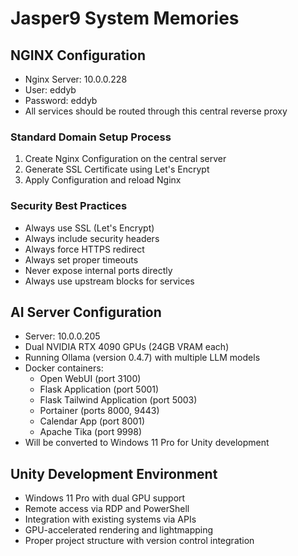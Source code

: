 # Jasper9 System Memories

## NGINX Configuration
- Nginx Server: 10.0.0.228
- User: eddyb
- Password: eddyb
- All services should be routed through this central reverse proxy

### Standard Domain Setup Process
1. Create Nginx Configuration on the central server
2. Generate SSL Certificate using Let's Encrypt
3. Apply Configuration and reload Nginx

### Security Best Practices
- Always use SSL (Let's Encrypt)
- Always include security headers
- Always force HTTPS redirect
- Always set proper timeouts
- Never expose internal ports directly
- Always use upstream blocks for services

## AI Server Configuration
- Server: 10.0.0.205
- Dual NVIDIA RTX 4090 GPUs (24GB VRAM each)
- Running Ollama (version 0.4.7) with multiple LLM models
- Docker containers:
  - Open WebUI (port 3100)
  - Flask Application (port 5001)
  - Flask Tailwind Application (port 5003)
  - Portainer (ports 8000, 9443)
  - Calendar App (port 8001)
  - Apache Tika (port 9998)
- Will be converted to Windows 11 Pro for Unity development

## Unity Development Environment
- Windows 11 Pro with dual GPU support
- Remote access via RDP and PowerShell
- Integration with existing systems via APIs
- GPU-accelerated rendering and lightmapping
- Proper project structure with version control integration
